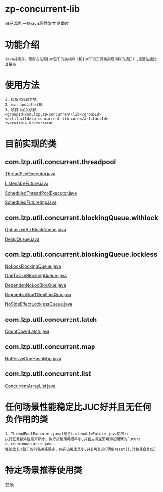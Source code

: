 # zp-concurrent-lib
 自己写的一些java高性能并发类库
#  功能介绍
    java并发库，使用方法和juc包下的类相同（和juc下的工具类实现同样的接口）,但是性能比其要高
#  使用方法
    1、拉取代码到本地
    2、mvn install代码
    3、项目中加入依赖
    <groupId>com.lzp.zp-concurrent-lib</groupId>
    <artifactId>zp-concurrent-lib-core</artifactId>
    <version>1.0</version>
#  目前实现的类
## com.lzp.util.concurrent.threadpool
[ThreadPoolExecutor.java](https://github.com/65487123/zp-concurrent-lib/blob/master/ThreadPoolExecutor.md)

[ListenableFuture.java](https://github.com/65487123/zp-concurrent-lib/blob/master/ListenableFuture.md)

[ScheduledThreadPoolExecutor.java](https://github.com/65487123/zp-concurrent-lib/blob/master/ScheduledThreadPoolExecutor.md)

[ScheduledFutureImp.java](https://github.com/65487123/zp-concurrent-lib/blob/master/ScheduledFutureImp.md)

## com.lzp.util.concurrent.blockingQueue.withlock
[OptimizedArrBlockQueue.java](https://github.com/65487123/zp-concurrent-lib/blob/master/OptimizedArrBlockQueue.md)

[DelayQueue.java](https://github.com/65487123/zp-concurrent-lib/blob/master/DelayQueue.md)
## com.lzp.util.concurrent.blockingQueue.lockless
[NoLockBlockingQueue.java](https://github.com/65487123/zp-concurrent-lib/blob/master/NoLockBlockingQueue.md)

[OneToOneBlockingQueue.java](https://github.com/65487123/zp-concurrent-lib/blob/master/OneToOneBlockingQueue.md)

[DependenNoLocBlocQue.java](https://github.com/65487123/zp-concurrent-lib/blob/master/DependenNoLocBlocQue.md)

[DependenOneTOneBlocQue.java](https://github.com/65487123/zp-concurrent-lib/blob/master/DependenOneTOneBlocQue.md)

[NoSideEffectLocklessQueue.java](https://github.com/65487123/zp-concurrent-lib/blob/master/NoSideEffectLocklessQueue.md) 
## com.lzp.util.concurrent.latch
[CountDownLatch.java](https://github.com/65487123/zp-concurrent-lib/blob/master/CountDownLatch.md)
## com.lzp.util.concurrent.map
[NoResizeConHashMap.java](https://github.com/65487123/zp-concurrent-lib/blob/master/NoResizeConHashMap.md)
## com.lzp.util.concurrent.list
[ConcurrentArrayList.java](https://github.com/65487123/zp-concurrent-lib/blob/master/ConcurrentArrayList.md)
#  任何场景性能稳定比JUC好并且无任何负作用的类
    1、ThreadPoolExecutor.java(结合ListenableFuture.java使用):
    执行任务额外性能开销小、执行拒绝策略概率小,并且支持返回可添加回调的Future
    2、CountDownLatch.java：
    性能比juc包下的同名类高很多、内存占用比其小,并且可复用(调用reset(),计数器会复位)
    
#  特定场景推荐使用类
其他
